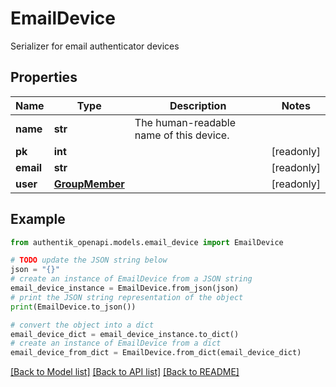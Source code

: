 # EmailDevice

Serializer for email authenticator devices

## Properties

Name | Type | Description | Notes
------------ | ------------- | ------------- | -------------
**name** | **str** | The human-readable name of this device. | 
**pk** | **int** |  | [readonly] 
**email** | **str** |  | [readonly] 
**user** | [**GroupMember**](GroupMember.md) |  | [readonly] 

## Example

```python
from authentik_openapi.models.email_device import EmailDevice

# TODO update the JSON string below
json = "{}"
# create an instance of EmailDevice from a JSON string
email_device_instance = EmailDevice.from_json(json)
# print the JSON string representation of the object
print(EmailDevice.to_json())

# convert the object into a dict
email_device_dict = email_device_instance.to_dict()
# create an instance of EmailDevice from a dict
email_device_from_dict = EmailDevice.from_dict(email_device_dict)
```
[[Back to Model list]](../README.md#documentation-for-models) [[Back to API list]](../README.md#documentation-for-api-endpoints) [[Back to README]](../README.md)


